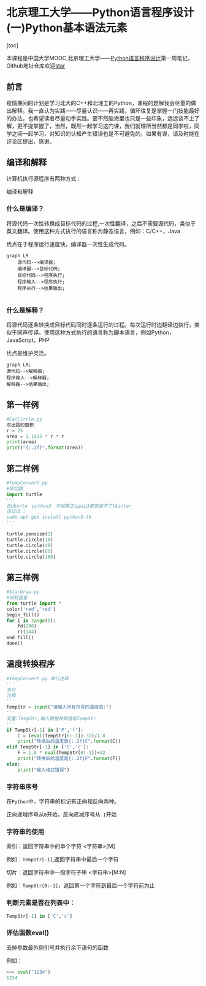 # 北京理工大学——Python语言程序设计(一)Python基本语法元素

[toc]

本课程是中国大学MOOC,北京理工大学——[Python语言程序设计](https://www.icourse163.org/course/BIT-268001)第一周笔记，Github地址仓库欢迎[star](https://github.com/mrcangye/BIT_Python_2020Spring.git)

## 前言

疫情期间的计划是学习北大的C++和北理工的Python，课程的题解我会尽量的做出解释。我一直认为实践——尽量认识——再实践，循环往复是掌握一门技能最好的办法，也希望读者尽量动手实践。要不然脑海里也只是一些印象，远远谈不上了解，更不提掌握了，当然，既然一起学习这门课，我们就理所当然都是同学啦，同学之间一起学习，对知识的认知产生错误也是不可避免的，如果有误，请及时能在评论区提出，感谢。

## 编译和解释

计算机执行源程序有两种方式：

编译和解释

### 什么是编译？

将源代码一次性转换成目标代码的过程,一次性翻译，之后不需要源代码，类似于英文翻译。使用这种方式执行的语言称为静态语言，例如：C/C++，Java

优点在于程序运行速度快，编译器一次性生成代码。

```mermaid
graph LR
	源代码-->编译器;
	编译器-->目标代码;
	目标代码-->程序执行;
	程序输入-->程序执行;
	程序执行-->结果输出;
	
```

### 什么是解释？

将源代码逐条转换成目标代码同时逐条运行的过程。每次运行时边翻译边执行，类似于同声传译。使用这种方式执行的语言称为脚本语言，例如Python，JavaScript，PHP

优点是维护灵活。

```mermaid
graph LR;
源代码-->解释器;
程序输入-->解释器;
解释器-->结果输出;
```





## 第一样例

```python
#CalCircle.py
求出圆的面积
r = 25
area = 3.1415 * r * r
print(area)
print("{:.2f}".format(area))
```



## 第二样例

```python
#TempConvert.py
#同切圆
import turtle		
'''
在ubuntu　python3　中如果怎么pip3都安装不了tkinter
请试试 :
sudo apt-get install python3-tk
'''

turtle.pensize(2)
turtle.circle(10)
turtle.circle(40)
turtle.circle(80)
turtle.circle(160)
```



## 第三样例

```python
#StarDraw.py
#绘制星星
from turtle import *
color('red','red')
begin_fill()
for i in range(5):
    fd(200)
    rt(144)
end_fill()
done()
```



## 温度转换程序

```python
#TempConvert.py 单行注释
'''
多行
注释
'''
TempStr = input("请输入带有符号的温度值:")
'''
变量:TempStr,输入数据并赋值给TempStr
''' 
if TempStr[-1] in ['F','f']:
    C = (eval(TempStr[0:-1])-32)/1.8
    print("转换后的温度是{:.2f}C".format(C))
elif TempStr[-1] in ['C','c']:
    F = 1.8 * eval(TempStr[0:-1])+32
    print("转换后的温度是{:.2f}F".format(F))
else:
    print("输入格式错误")
```



### 字符串序号

在`Python`中，字符串的标记有正向和反向两种。

正向递增序号从`0`开始，反向递减序号从`-1`开始

### 字符串的使用

索引：返回字符串中的单个字符		<字符串>[M]

例如：`TempStr[-1]`,返回字符串中最后一个字符

切片：返回字符串中一段字符子串		<字符串>[M:N]

例如：`TempStr[0:-1]`，返回第一个字符到最后一个字符前为止

### 判断元素是否在列表中：

```python
TempStr[-1] in ['C','c']
```

### 评估函数eval()

去掉参数最外侧引号并执行余下语句的函数

例如：

```python
>>> eval("1234")
1234
```

